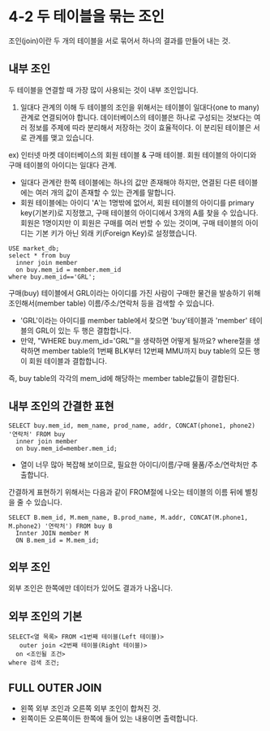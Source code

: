 # 4-2 두 테이블을 묶는 조인
조인(join)이란 두 개의 테이블을 서로 묶어서 하나의 결과를 만들어 내는 것.

## 내부 조인
두 테이블을 연결할 때 가장 많이 사용되는 것이 내부 조인입니다.

1) 일대다 관계의 이해
두 테이블의 조인을 위해서는 테이블이 일대다(one to many)관계로 연결되어야 합니다.
데이터베이스의 테이블은 하나로 구성되는 것보다는 여러 정보를 주제에 따라 분리해서 저장하는 것이 효율적이다. 이 분리된 테이블은 서로 관계를 맺고 있습니다.

ex) 인터넷 마켓 데이터베이스의 회원 테이블 & 구매 테이블.
회원 테이블의 아이디와 구매 테이블의 아이디는 일대다 관계.
- 일대다 관계란 한쪽 테이블에는 하나의 값만 존재해야 하지만, 연결된 다른 테이블에는 여러 개의 값이 존재할 수 있는 관계를 말합니다.
- 회원 테이블에는 아이디 'A'는 1명밖에 없어서, 회원 테이블의 아이디를 primary key(기본키)로 지정했고, 구매 테이블의 아이디에서 3개의 A를 찾을 수 있습니다. 회원은 1명이지만 이 회원은 구매를 여러 번할 수 있는 것이며, 구매 테이블의 아이디는 기본 키가 아닌 외래 키(Foreign Key)로 설정했습니다.

<pre><code>USE market_db;
select * from buy
  inner join member
  on buy.mem_id = member.mem_id
where buy.mem_id=='GRL';</code></pre>

구매(buy) 테이블에서 GRL이라는 아이디를 가진 사람이 구매한 물건을 발송하기 위해 조인해서(member table) 이름/주소/연락처 등을 검색할 수 있습니다.
- 'GRL'이라는 아이디를 member table에서 찾으면 'buy'테이블과 'member' 테이블의 GRL이 있는 두 행은 결합합니다.
- 만약, "WHERE buy.mem_id='GRL'"을 생략하면 어떻게 될까요? where절을 생략하면 member table의 1번째 BLK부터 12번째 MMU까지 buy table의 모든 행이 회원 테이블과 결합합니다.

즉, buy table의 각각의 mem_id에 해당하는 member table값들이 결합된다.

## 내부 조인의 간결한 표현
<pre><code>SELECT buy.mem_id, mem_name, prod_name, addr, CONCAT(phone1, phone2) '연락처' FROM buy
  inner join member
  on buy.mem_id=member.mem_id;</code></pre>
- 열이 너무 많아 복잡해 보이므로, 필요한 아이디/이름/구매 물품/주소/연락처만 추출합니다.

간결하게 표현하기 위해서는 다음과 같이 FROM절에 나오는 테이블의 이름 뒤에 별칭을 줄 수 있습니다.
<pre><code>SELECT B.mem_id, M.mem_name, B.prod_name, M.addr, CONCAT(M.phone1, M.phone2) '연락처') FROM buy B
  Innter JOIN member M
  ON B.mem_id = M.mem_id;</code></pre>

## 외부 조인
외부 조인은 한쪽에만 데이터가 있어도 결과가 나옵니다.

## 외부 조인의 기본
<pre><code>SELECT<열 목록> FROM <1번째 테이블(Left 테이블)>
  <Left|Right|Full> outer join <2번째 테이블(Right 테이블)>
  on <조인될 조건>
where 검색 조건; 
</code></pre>

## FULL OUTER JOIN
- 왼쪽 외부 조인과 오른쪽 외부 조인이 합쳐진 것.
- 왼쪽이든 오른쪽이든 한쪽에 들어 있는 내용이면 출력합니다.

